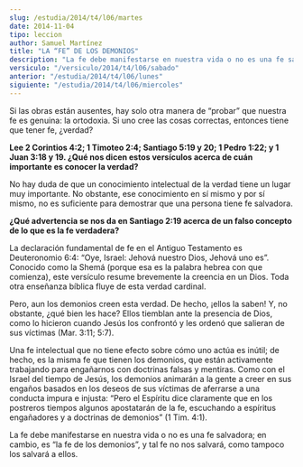 ```yaml
---
slug: /estudia/2014/t4/l06/martes
date: 2014-11-04
tipo: leccion
author: Samuel Martínez
title: "LA “FE” DE LOS DEMONIOS"
description: "La fe debe manifestarse en nuestra vida o no es una fe salvadora; en cambio, es “la fe de los demonios”, y tal fe no nos salvará, como tampoco los salvará a ellos."
versiculo: "/versiculo/2014/t4/l06/sabado"
anterior: "/estudia/2014/t4/l06/lunes"
siguiente: "/estudia/2014/t4/l06/miercoles"
---
```


Si las obras están ausentes, hay solo otra manera de “probar” que nuestra fe es genuina: la ortodoxia. Si uno cree las cosas correctas, entonces tiene que tener fe, ¿verdad?

**Lee 2 Corintios 4:2; 1 Timoteo 2:4; Santiago 5:19 y 20; 1 Pedro 1:22; y 1 Juan 3:18 y 19. ¿Qué nos dicen estos versículos acerca de cuán importante es conocer la verdad?**

No hay duda de que un conocimiento intelectual de la verdad tiene un lugar muy importante. No obstante, ese conocimiento en sí mismo y por sí mismo, no es suficiente para demostrar que una persona tiene fe salvadora.

**¿Qué advertencia se nos da en Santiago 2:19 acerca de un falso concepto de lo que es la fe verdadera?**

La declaración fundamental de fe en el Antiguo Testamento es Deuteronomio 6:4: “Oye, Israel: Jehová nuestro Dios, Jehová uno es”. Conocido como la Shemá (porque esa es la palabra hebrea con que comienza), este versículo resume brevemente la creencia en un Dios. Toda otra enseñanza bíblica fluye de esta verdad cardinal.

Pero, aun los demonios creen esta verdad. De hecho, ¡ellos la saben! Y, no obstante, ¿qué bien les hace? Ellos tiemblan ante la presencia de Dios, como lo hicieron cuando Jesús los confrontó y les ordenó que salieran de sus víctimas (Mar. 3:11; 5:7).

Una fe intelectual que no tiene efecto sobre cómo uno actúa es inútil; de hecho, es la misma fe que tienen los demonios, que están activamente trabajando para engañarnos con doctrinas falsas y mentiras. Como con el Israel del tiempo de Jesús, los demonios animarán a la gente a creer en sus engaños basados en los deseos de sus víctimas de aferrarse a una conducta impura e injusta: “Pero el Espíritu dice claramente que en los postreros tiempos algunos apostatarán de la fe, escuchando a espíritus engañadores y a doctrinas de demonios” (1 Tim. 4:1).

La fe debe manifestarse en nuestra vida o no es una fe salvadora; en cambio, es “la fe de los demonios”, y tal fe no nos salvará, como tampoco los salvará a ellos.
